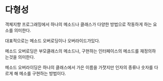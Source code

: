 # 다형성

객체지향 프로그래밍에서 하나의 메소드나 클래스가 다양한 방법으로 작동하게 하는 요소를 의미한다.

대표적으로는 메소드 오버로딩이나 오버라이드가있다.

메소드 오버로딩은 부모클래스의 메소드나, 구현하는 인터페이스의 메소드를 재정의하는것을 의미한다.

메소드 오버라이딩은 하나의 클래스에서 가은 이름을 가졋지만 인자의 종류나 숫자를 다르게 해 메소를 구현하는 방법이다.
